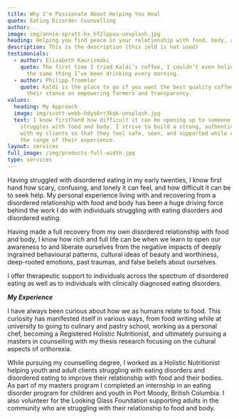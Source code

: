 ```yaml
---
title: Why I'm Passionate About Helping You Heal
quote: Eating Disorder Counselling
author: .
image: img/annie-spratt-hx_hf2lppuu-unsplash.jpg
heading: Helping you find peace in your relationship with food, body, and self
description: This is the description (this ield is not used)
testimonials:
  - author: Elisabeth Kaurismäki
    quote: The first time I tried Kaldi’s coffee, I couldn’t even believe that was
      the same thing I’ve been drinking every morning.
  - author: Philipp Trommler
    quote: Kaldi is the place to go if you want the best quality coffee. I love
      their stance on empowering farmers and transparency.
values:
  heading: My Approach
  image: img/scott-webb-hdyo6rr3kqk-unsplash.jpg
  text: I know firsthand how difficult it can be opening up to someone about your
    struggles with food and body. I strive to build a strong, authentic alliance
    with my clients so that they feel safe, seen, and supported while exploring
    the range of their experience.
layout: services
full_image: /img/products-full-width.jpg
type: services
---
```

Having struggled with disordered eating in my early twenties, I know first hand how scary, confusing, and lonely it can feel, and how difficult it can be to seek help. My personal experience living with and recovering from a disordered relationship with food and body has been a huge driving force behind the work I do with individuals struggling with eating disorders and disordered eating. 

Having made a full recovery from my own disordered relationship with food and body, I know how rich and full life can be when we learn to open our awareness to and liberate ourselves from the negative impacts of deeply ingrained behavioural patterns, cultural ideas of beauty and worthiness, deep-rooted emotions, past traumas, and false beliefs about ourselves.

I offer therapeutic support to individuals across the spectrum of disordered eating as well as to individuals with clinically diagnosed eating disorders.

***My Experience***

I have always been curious about how we as humans relate to food. This curiosity has manifested itself in various ways, from food writing while at university to going to culinary and pastry school, working as a personal chef, becoming a Registered Holistic Nutritionist, and ultimately pursuing a masters in counselling with my thesis research focusing on the cultural aspects of orthorexia. 

While pursuing my counselling degree, I worked as a Holistic Nutritionist helping youth and adult clients struggling with eating disorders and disordered eating to improve their relationship with food and their bodies. As part of my masters program I completed an internship in an eating disorder program for children and youth in Port Moody, British Columbia. I also volunteer for the Looking Glass Foundation supporting adults in the community who are struggling with their relationship to food and body. 